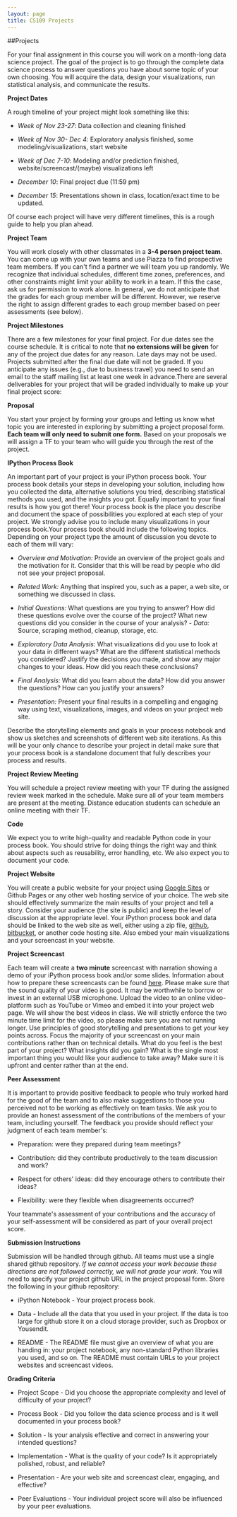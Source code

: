 ```yaml
---
layout: page
title: CS109 Projects
---
```


##Projects

For your final assignment in this course you will work on a month-long data science project. The goal of the project is to go through the complete data science process to answer questions you have about some topic of your own choosing. You will acquire the data, design your visualizations, run statistical analysis, and communicate the results. 

**Project Dates**

A rough timeline of your project might look something like this:


- *Week of Nov 23-27*: Data collection and cleaning finished

- *Week of Nov 30- Dec 4*: Exploratory analysis finished, some modeling/visualizations, start website

- *Week of Dec 7-10*: Modeling and/or prediction finished, website/screencast/(maybe) visualizations left

- *December 10*: Final project due (11:59 pm)

- *December 15*: Presentations shown in class, location/exact time to be updated.



Of course each project will have very different timelines, this is a rough guide to help you plan ahead. 


**Project Team**

You will work closely with other classmates in a **3-4 person project team**. You can come up with your own teams and use Piazza to find prospective team members. If you can't find a partner we will team you up randomly. We recognize that individual schedules, different time zones, preferences, and other constraints might limit your ability to work in a team. If this the case, ask us for permission to work alone. In general, we do not anticipate that the grades for each group member will be different. However, we reserve the right to assign different grades to each group member based on peer assessments (see below).

**Project Milestones**

There are a few milestones for your final project. For due dates see the course schedule. It is critical to note that **no extensions will be given** for any of the project due dates for any reason. Late days may not be used. Projects submitted after the final due date will not be graded. If you anticipate any issues (e.g., due to business travel) you need to send an email to the staff mailing list at least one week in advance.There are several deliverables for your project that will be graded individually to make up your final project score:

**Proposal**

You start your project by forming your groups and letting us know what topic you are interested in exploring by submitting a project proposal form. **Each team will only need to submit one form.** Based on your proposals we will assign a TF to your team who will guide you through the rest of the project. 

**IPython Process Book**

An important part of your project is your iPython process book. Your process book details your steps in developing your solution, including how you collected the data, alternative solutions you  tried, describing statistical methods you used, and the insights you got. Equally important to your final results is how you got there! Your process book is the place you describe and document the space of possibilities you explored at each step of your project. We strongly advise you to include many visualizations in your process book.Your process book should include the following topics. Depending on your project type the amount of discussion you devote to each of them will vary:

- *Overview and Motivation:* Provide an overview of the project goals and the motivation for it. Consider that this will be read by people who did not see your project proposal. 

- *Related Work:* Anything that inspired you, such as a paper, a web site, or something we discussed in class.

- *Initial Questions:* What questions are you trying to answer? How did these questions evolve over the course of the project? What new questions did you consider in the course of your analysis? - *Data:* Source, scraping method, cleanup, storage, etc.

- *Exploratory Data Analysis:* What visualizations did you use to look at your data in different ways? What are the different statistical methods you considered? Justify the decisions you made, and show any major changes to your ideas. How did you reach these conclusions? 

- *Final Analysis:* What did you learn about the data? How did you answer the questions? How can you justify your answers? 

- *Presentation:* Present your final results in a compelling and engaging way using text, visualizations, images, and videos on your project web site. 

Describe the storytelling elements and goals in your process notebook and show us sketches and screenshots of different web site iterations.  As this will be your only chance to describe your project in detail make sure that your process book is a standalone document that fully describes your process and results. 

**Project Review Meeting**

You will schedule a project review meeting with your TF during the assigned review week marked in the schedule. Make sure all of your team members are present at the meeting. Distance education students can schedule an online meeting with their TF. 

**Code**

We expect you to write high-quality and readable Python code in your process book. You should strive for doing things the right way and think about aspects such as reusability, error handling, etc. We also expect you to document your code. 

**Project Website**

You will create a public website for your project using [Google Sites](https://sites.google.com/?pli=1) or Github Pages or any other web hosting service of your choice. The web site should effectively summarize the main results of your project and tell a story. Consider your audience (the site is public) and keep the level of discussion at the appropriate level. Your iPython process book and data should be linked to the web site as well, either using a zip file, [github](https://github.com/), [bitbucket](https://bitbucket.org/), or another code hosting site. Also embed your main visualizations and your screencast in your website. 

**Project Screencast**

Each team will create a **two minute** screencast with narration showing a demo of your iPython process book and/or some slides. Information about how to prepare these screencasts can be found [here](https://docs.google.com/document/d/1alPLuBOW5YPoQDa57KZes1h72PoQDoDj21-UEKOHp1I/pub). Please make sure that the sound quality of your video is good. It may be worthwhile to borrow or invest in an external USB microphone. Upload the video to an online video-platform such as YouTube or Vimeo and embed it into your project web page. We will show the best videos in class. We will strictly enforce the two minute time limit for the video, so please make sure you are not running longer. Use principles of good storytelling and presentations to get your key points  across. Focus the majority of your screencast on your main contributions rather than on technical details. What do you feel is the best part of your project? What insights did you gain?  What is the single most important thing you would like your audience to take away? Make sure it is upfront and center rather than at the end. 

**Peer Assessment**

It is important to provide positive feedback to people who truly worked hard for the good of the team and to also make suggestions to those you perceived not to be working as effectively on team tasks. We ask you to provide an honest assessment of the  contributions of the members of your team, including yourself. The feedback you provide should reflect your judgment of each  team member's:

- Preparation: were they prepared during team meetings?

- Contribution: did they contribute productively to the team discussion and work?

- Respect for others' ideas: did they encourage others to contribute their ideas?

- Flexibility: were they flexible when disagreements occurred?

Your teammate's assessment of your contributions and the accuracy of your self-assessment will be considered as part of your overall project score. 

**Submission Instructions**

Submission will be handled through github. All teams must use a single shared github repository. *If we cannot access your work because these directions are not followed correctly, we will not grade your work.* You will need to specify your project github URL in the project proposal form. Store the following in your github repository:

* iPython Notebook - Your project process book. 

* Data - Include all the data that you used in your project. If the data is too large for github store it on a cloud storage provider, such as Dropbox or Yousendit.

* README - The README file must give an overview of what you are handing in: your project notebook, any non-standard Python libraries you used, and so on. The README must contain URLs to your project websites and screencast videos. 

**Grading Criteria**

* Project Scope - Did you choose the appropriate complexity and level of difficulty of your project?

* Process Book - Did you follow the data science process and is it well documented in your process book? 

* Solution - Is your analysis effective and correct in answering your intended questions?

* Implementation - What is the quality of your code? Is it appropriately polished, robust, and reliable?

* Presentation - Are your web site and screencast clear, engaging, and effective?

* Peer Evaluations - Your individual project score will also be influenced by your peer evaluations.
